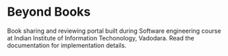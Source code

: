 # Beyond Books
Book sharing and reviewing portal built during Software engineering course at Indian Institute of Information Techonology, Vadodara.
Read the documentation for implementation details.
